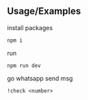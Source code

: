 ## Usage/Examples


install packages

```
npm i
```

run

```
npm run dev
```

go whatsapp send msg

```
!check <number>
```
